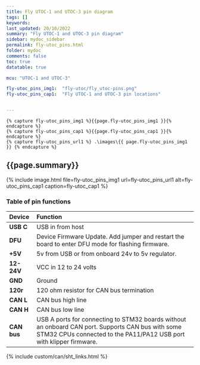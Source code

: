 ```yaml
---
title: Fly UTOC-1 and UTOC-3 pin diagram
tags: []
keywords: 
last_updated: 20/10/2022
summary: "Fly UTOC-1 and UTOC-3 pin diagram"
sidebar: mydoc_sidebar
permalink: fly-utoc_pins.html
folder: mydoc
comments: false
toc: true
datatable: true

mcu: "UTOC-1 and UTOC-3"

fly-utoc_pins_img1:  "fly-utoc/fly_utoc-pins.png"
fly-utoc_pins_cap1:  "Fly UTOC-1 and UTOC-3 pin locations" 


---
```

    {% capture fly-utoc_pins_img1 %}{{page.fly-utoc_pins_img1 }}{% endcapture %}
    {% capture fly-utoc_pins_cap1 %}{{page.fly-utoc_pins_cap1 }}{% endcapture %}
    {% capture fly-utoc_pins_url1 %} .\images\{{ page.fly-utoc_pins_img1 }} {% endcapture %}

## {{page.summary}}

  {% 
  include image.html 
  file=fly-utoc_pins_img1
  url=fly-utoc_pins_url1
  alt=fly-utoc_pins_cap1
  caption=fly-utoc_cap1
  %}

### Table of pin functions

<div class="datatable-begin"></div>

| **Device** |  **Function** | 
|:-----------|:--------------|
|**USB C** |USB in from host |
|**DFU** |Device Firmware Update. Add jumper and restart the board to enter DFU mode for flashing firmware.|
|**+5V** |5v from USB or from onboard 24v to 5v regulator.  |
|**12-24V** | VCC in 12 to 24 volts
|**GND** | Ground  |
|**120r** | 120 ohm resistor for CAN bus termination |
|**CAN L** | CAN bus high line |
|**CAN H** | CAN bus low line | 
|**CAN bus**| USB A ports for connecting to STM32 boards without an onboard CAN port. Supports CAN bus with some STM32 CPUs connected to the PA11/PA12 USB port with klipper firmware. 

{% include custom/can/sht_links.html %}
